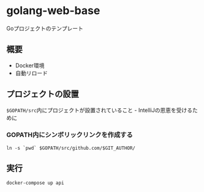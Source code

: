 # golang-web-base

Goプロジェクトのテンプレート

## 概要
- Docker環境
- 自動リロード

## プロジェクトの設置

`$GOPATH/src`内にプロジェクトが設置されていること
    - IntelliJの恩恵を受けるために

### GOPATH内にシンボリックリンクを作成する
```
ln -s `pwd` $GOPATH/src/github.com/$GIT_AUTHOR/
```

## 実行
```
docker-compose up api
```
